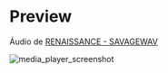 # Preview
Áudio de [RENAISSANCE - SAVAGEWAV](https://youtu.be/uwkv1e8HAZc)

![media_player_screenshot](https://user-images.githubusercontent.com/84485466/234654162-e8ccf19d-ef57-4296-9254-b1a2b519342a.png)

